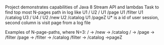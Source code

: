 Project demonstrates capabilities of Java 8 Stream API and lambdas
Task to find top most N-pages path in log like
   U1 /
   U2 /
   U1 /page
   U1 /filter
   U1 /catalog
   U3 / 
   U4 /
   U2 /new
   U2 /catalog
   U1 /pageZ
U* is a id of user session, second column is visit page from a log file

Examples of N-page-paths, where N=3:
  / -> /new -> /catalog
  / -> /page -> /filter
  /page -> /filter -> /catalog
  /filter -> /catalog ->pageZ  
